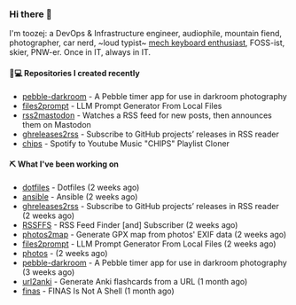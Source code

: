 ### Hi there 👋

I'm toozej: a DevOps & Infrastructure engineer, audiophile, mountain fiend, photographer, car nerd, ~loud typist~ [mech keyboard enthusiast](https://github.com/toozej/keebs), FOSS-ist, skier, PNW-er. Once in IT, always in IT.

#### 👨💻 Repositories I created recently

- [pebble-darkroom](https://github.com/toozej/pebble-darkroom) - A Pebble timer app for use in darkroom photography
- [files2prompt](https://github.com/toozej/files2prompt) - LLM Prompt Generator From Local Files
- [rss2mastodon](https://github.com/toozej/rss2mastodon) - Watches a RSS feed for new posts, then announces them on Mastodon
- [ghreleases2rss](https://github.com/toozej/ghreleases2rss) - Subscribe to GitHub projects’ releases in RSS reader
- [chips](https://github.com/toozej/chips) - Spotify to Youtube Music "CHIPS" Playlist Cloner

#### ⛏️ What I've been working on

- [dotfiles](https://github.com/toozej/dotfiles) - Dotfiles (2 weeks ago)
- [ansible](https://github.com/toozej/ansible) - Ansible (2 weeks ago)
- [ghreleases2rss](https://github.com/toozej/ghreleases2rss) - Subscribe to GitHub projects’ releases in RSS reader (2 weeks ago)
- [RSSFFS](https://github.com/toozej/RSSFFS) - RSS Feed Finder [and] Subscriber (2 weeks ago)
- [photos2map](https://github.com/toozej/photos2map) - Generate GPX map from photos' EXIF data (2 weeks ago)
- [files2prompt](https://github.com/toozej/files2prompt) - LLM Prompt Generator From Local Files (2 weeks ago)
- [photos](https://github.com/toozej/photos) -  (2 weeks ago)
- [pebble-darkroom](https://github.com/toozej/pebble-darkroom) - A Pebble timer app for use in darkroom photography (3 weeks ago)
- [url2anki](https://github.com/toozej/url2anki) - Generate Anki flashcards from a URL (1 month ago)
- [finas](https://github.com/toozej/finas) - FINAS Is Not A Shell (1 month ago)
